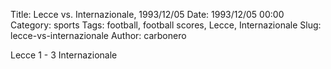 Title: Lecce vs. Internazionale, 1993/12/05
Date: 1993/12/05 00:00
Category: sports
Tags: football, football scores, Lecce, Internazionale
Slug: lecce-vs-internazionale
Author: carbonero


Lecce 1 - 3 Internazionale
